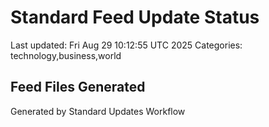 # Standard Feed Update Status
Last updated: Fri Aug 29 10:12:55 UTC 2025
Categories: technology,business,world

## Feed Files Generated

Generated by Standard Updates Workflow
